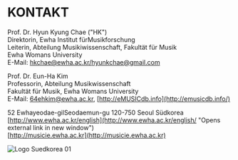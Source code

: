 # KONTAKT

Prof. Dr. Hyun Kyung Chae ("HK")  
Direktorin, Ewha Institut fürMusikforschung  
Leiterin, Abteilung Musikiwissenschaft, Fakultät für Musik  
Ewha Womans University  
E-Mail: [hkchae@ewha.ac.kr/hyunkchae@gmail.com](mailto:hkchae@ewha.ac.kr/hyunkchae@gmail.com)



Prof. Dr. Eun-Ha Kim  
Professorin, Abteilung Musikwissenschaft  
Fakultät für Musik, Ewha Womans University  
E-Mail: [64ehkim@ewha.ac.kr](mailto:64ehkim@ewha.ac.kr), [http://eMUSICdb.info](http://emusicdb.info/)

52 Ewhayeodae-gilSeodaemun-gu 120-750 Seoul Südkorea  
[http://www.ewha.ac.kr/english](http://www.ewha.ac.kr/english/ "Opens external link in new window")  
[http://musicie.ewha.ac.kr](http://musicie.ewha.ac.kr)

 ![](/fileadmin/content/workgroups/Korea/Logo_Suedkorea_01.jpg "Logo Suedkorea 01")